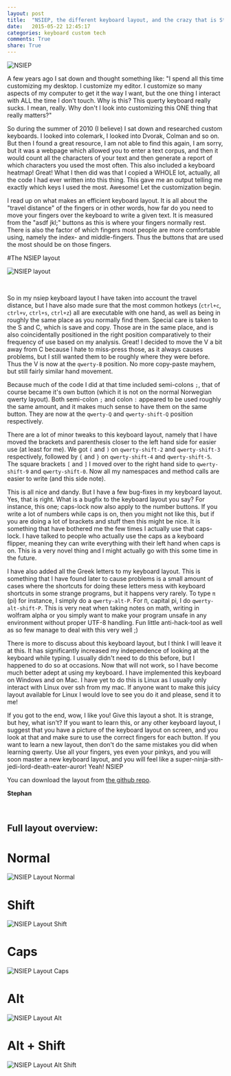 ```yaml
---
layout: post
title:  "NSIEP, the different keyboard layout, and the crazy that is Stephan"
date:   2015-05-22 12:45:17
categories: keyboard custom tech
comments: True
share: True
---
```


![NSIEP](/assets/nsiep_logo.png)

A few years ago I sat down and thought something like: "I spend all this time customizing my desktop. I customize my editor. I customize so many aspects of my computer to get it the way I want, but the one thing I interact with ALL the time I don't touch. Why is this? This querty keyboard really sucks. I mean, really. Why don't I look into customizing this ONE thing that really matters?"

So during the summer of 2010 (I believe) I sat down and researched custom keyboards. I looked into colemark, I looked into Dvorak, Colman and so on. But then I found a great resource, I am not able to find this again, I am sorry, but it was a webpage which allowed you to enter a text corpus, and then it would count all the characters of your text and then generate a report of which characters you used the most often. This also included a keyboard heatmap! Great! What I then did was that I copied a WHOLE lot, actually, all the code I had ever written into this thing. This gave me an output telling me exactly which keys I used the most. Awesome! Let the customization begin.

I read up on what makes an efficient keyboard layout. It is all about the "travel distance" of the fingers or in other words, how far do you need to move your fingers over the keyboard to write a given text. It is measured from the "asdf jkl;" buttons as this is where your fingers normally rest. There is also the factor of which fingers most people are more comfortable using, namely the index- and middle-fingers. Thus the buttons that are used the most should be on those fingers. 

#The NSIEP layout

![NSIEP layout](/assets/nsiep.png)

<br/>

So in my nsiep keyboard layout I have taken into account the travel distance, but I have also made sure that the most common hotkeys (`ctrl+c`, `ctrl+v`, `ctrl+s`, `ctrl+z`) all are executable with one hand, as well as being in roughly the same place as you normally find them. Special care is taken to the S and C, which is save and copy. Those are in the same place, and is also coincidentally positioned in the right position comparatively to their frequency of use based on my analysis. Great! I decided to move the V a bit away from C because I hate to miss-press those, as it always causes problems, but I still wanted them to be roughly where they were before. Thus the V is now at the `qwerty-B` position. No more copy-paste mayhem, but still fairly similar hand movement.

Because much of the code I did at that time included semi-colons `;`, that of course became it's own button (which it is not on the normal Norwegian qwerty layout). Both semi-colon `;` and colon `:` appeared to be used roughly the same amount, and it makes much sense to have them on the same button. They are now at the `qwerty-Q` and `qwerty-shift-Q` position respectively. 

There are a lot of minor tweaks to this keyboard layout, namely that I have moved the brackets and parenthesis closer to the left hand side for easier use (at least for me). We got `(` and `)` on `qwerty-shift-2` and `qwerty-shift-3` respectively, followed by `{` and `}` on `qwerty-shift-4` and `qwerty-shift-5`. The square brackets `[` and `]` I moved over to the right hand side to `qwerty-shift-9` and `qwerty-shift-0`. Now all my namespaces and method calls are easier to write (and this side note).

This is all nice and dandy. But I have a few bug-fixes in my keyboard layout. Yes, that is right. What is a bugfix to the keyboard layout you say? For instance, this one; caps-lock now also apply to the number buttons. If you write a lot of numbers while caps is on, then you might not like this, but if you are doing a lot of brackets and stuff then this might be nice. It is something that have bothered me the few times I actually use that caps-lock. I have talked to people who actually use the caps as a keyboard flipper, meaning they can write everything with their left hand when caps is on. This is a very novel thing and I might actually go with this some time in the future.

I have also added all the Greek letters to my keyboard layout. This is something that I have found later to cause problems is a small amount of cases where the shortcuts for doing these letters mess with keyboard shortcuts in some strange programs, but it happens very rarely. To type `π` (pi) for instance, I simply do a `qwerty-alt-P`. For `Π`, capital pi, I do `qwerty-alt-shift-P`. This is very neat when taking notes on math, writing in wolfram alpha or you simply want to make your program unsafe in any environment without proper UTF-8 handling. Fun little anti-hack-tool as well as so few manage to deal with this very well ;)

There is more to discuss about this keyboard layout, but I think I will leave it at this. It has significantly increased my independence of looking at the keyboard while typing. I usually didn't need to do this before, but I happened to do so at occasions. Now that will not work, so I have become much better adept at using my keyboard. I have implemented this keyboard on Windows and on Mac. I have yet to do this is Linux as I usually only interact with Linux over ssh from my mac. If anyone want to make this juicy layout available for Linux I would love to see you do it and please, send it to me! 

If you got to the end, wow, I like you! Give this layout a shot. It is strange, but hey, what isn't? If you want to learn this, or any other keyboard layout, I suggest that you have a picture of the keyboard layout on screen, and you look at that and make sure to use the correct fingers for each button. If you want to learn a new layout, then don't do the same mistakes you did when learning qwerty. Use all your fingers, yes even your pinkys, and you will soon master a new keyboard layout, and you will feel like a super-ninja-sith-jedi-lord-death-eater-auror! Yeah! NSIEP

You can download the layout from [the github repo]("https://github.com/stephan-nordnes-eriksen/nsiep").

**Stephan**

<br/>

## Full layout overview:

# Normal
![NSIEP Layout Normal](/assets/nsiep.png)

# Shift
![NSIEP Layout Shift](/assets/nsiep_shift.png)

# Caps
![NSIEP Layout Caps](/assets/nsiep_caps.png)

# Alt
![NSIEP Layout Alt](/assets/nsiep_alt.png)

# Alt + Shift
![NSIEP Layout Alt Shift](/assets/nsiep_alt_shift.png)